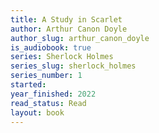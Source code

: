 ```yaml
---
title: A Study in Scarlet
author: Arthur Canon Doyle
author_slug: arthur_canon_doyle
is_audiobook: true
series: Sherlock Holmes
series_slug: sherlock_holmes
series_number: 1
started: 
year_finished: 2022
read_status: Read
layout: book
---
```

